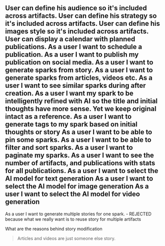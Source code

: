 User can define his audience so it's included across artifacts.
User can define his strategy so it's included across artifacts.
User can define his images style so it's included across artifacts.
User can display a calendar with planned publications.
As a user I want to schedule a publication.
As a user I want to publish my publication on social media.
As a user I want to generate sparks from story.
As a user I want to generate sparks from articles, videos etc.
As a user I want to see similar sparks during after creation.
As a user I want my spark to be intelligently refined with AI so the title and initial thoughts have more sense. Yet we keep original intact as a reference.
As a user I want to generate tags to my spark based on initial thoughts or story
As a user I want to be able to pin some sparks.
As a user I want to be able to filter and sort sparks.
As a user I want to paginate my sparks.
As a user I want to see the number of artifacts, and publications with stats for all publications. 
As a user I want to select the AI model for text generation
As a user I want to select the AI model for image generation
As a user I want to select the AI model for video generation
----
As a user I want to generate multiple stories for one spark. - REJECTED because what we really want is to reuse story for multiple artifacts


What are the reasons behind story modification

> Articles and videos are just someone else story.